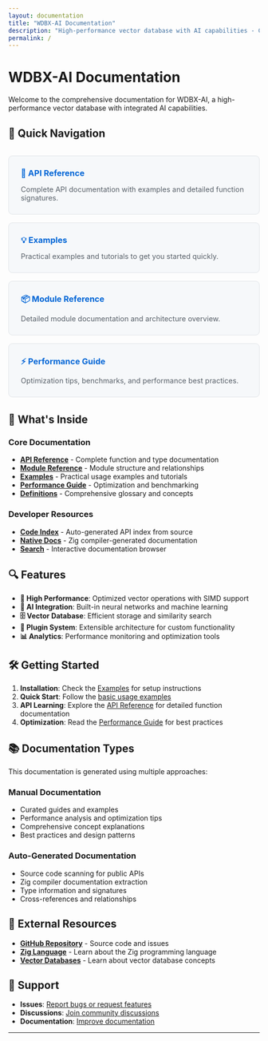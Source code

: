 ```yaml
---
layout: documentation
title: "WDBX-AI Documentation"
description: "High-performance vector database with AI capabilities - Complete documentation"
permalink: /
---
```


# WDBX-AI Documentation

Welcome to the comprehensive documentation for WDBX-AI, a high-performance vector database with integrated AI capabilities.

## 🚀 Quick Navigation

<div class="quick-nav">
  <div class="nav-card">
    <h3><a href="./generated/API_REFERENCE/">📘 API Reference</a></h3>
    <p>Complete API documentation with examples and detailed function signatures.</p>
  </div>
  
  <div class="nav-card">
    <h3><a href="./generated/EXAMPLES/">💡 Examples</a></h3>
    <p>Practical examples and tutorials to get you started quickly.</p>
  </div>
  
  <div class="nav-card">
    <h3><a href="./generated/MODULE_REFERENCE/">📦 Module Reference</a></h3>
    <p>Detailed module documentation and architecture overview.</p>
  </div>
  
  <div class="nav-card">
    <h3><a href="./generated/PERFORMANCE_GUIDE/">⚡ Performance Guide</a></h3>
    <p>Optimization tips, benchmarks, and performance best practices.</p>
  </div>
</div>

## 📖 What's Inside

### Core Documentation
- **[API Reference](./generated/API_REFERENCE/)** - Complete function and type documentation
- **[Module Reference](./generated/MODULE_REFERENCE/)** - Module structure and relationships
- **[Examples](./generated/EXAMPLES/)** - Practical usage examples and tutorials
- **[Performance Guide](./generated/PERFORMANCE_GUIDE/)** - Optimization and benchmarking
- **[Definitions](./generated/DEFINITIONS_REFERENCE/)** - Comprehensive glossary and concepts

### Developer Resources
- **[Code Index](./generated/CODE_API_INDEX/)** - Auto-generated API index from source
- **[Native Docs](./native-docs/)** - Zig compiler-generated documentation
- **[Search](./index.html)** - Interactive documentation browser

## 🔍 Features

- **🚄 High Performance**: Optimized vector operations with SIMD support
- **🧠 AI Integration**: Built-in neural networks and machine learning
- **🗄️ Vector Database**: Efficient storage and similarity search
- **🔌 Plugin System**: Extensible architecture for custom functionality
- **📊 Analytics**: Performance monitoring and optimization tools

## 🛠️ Getting Started

1. **Installation**: Check the [Examples](./generated/EXAMPLES/) for setup instructions
2. **Quick Start**: Follow the [basic usage examples](./generated/EXAMPLES/#quick-start)
3. **API Learning**: Explore the [API Reference](./generated/API_REFERENCE/) for detailed function documentation
4. **Optimization**: Read the [Performance Guide](./generated/PERFORMANCE_GUIDE/) for best practices

## 📚 Documentation Types

This documentation is generated using multiple approaches:

### Manual Documentation
- Curated guides and examples
- Performance analysis and optimization tips
- Comprehensive concept explanations
- Best practices and design patterns

### Auto-Generated Documentation
- Source code scanning for public APIs
- Zig compiler documentation extraction
- Type information and signatures
- Cross-references and relationships

## 🔗 External Resources

- **[GitHub Repository](https://github.com/donaldfilimon/wdbx-ai)** - Source code and issues
- **[Zig Language](https://ziglang.org/)** - Learn about the Zig programming language
- **[Vector Databases](./generated/DEFINITIONS_REFERENCE/#vector-database)** - Learn about vector database concepts

## 📧 Support

- **Issues**: [Report bugs or request features](https://github.com/donaldfilimon/abi/issues)
- **Discussions**: [Join community discussions](https://github.com/donaldfilimon/abi/discussions)
- **Documentation**: [Improve documentation](https://github.com/donaldfilimon/abi/issues/new?title=Documentation%20Improvement)

---

<style>
.quick-nav {
  display: grid;
  grid-template-columns: repeat(auto-fit, minmax(250px, 1fr));
  gap: 1rem;
  margin: 2rem 0;
}

.nav-card {
  border: 1px solid #e1e4e8;
  border-radius: 8px;
  padding: 1.5rem;
  background: #f6f8fa;
}

.nav-card h3 {
  margin-top: 0;
  margin-bottom: 0.5rem;
}

.nav-card h3 a {
  text-decoration: none;
  color: #0366d6;
}

.nav-card p {
  margin-bottom: 0;
  color: #586069;
  font-size: 0.9rem;
}

@media (prefers-color-scheme: dark) {
  .nav-card {
    border-color: #30363d;
    background: #21262d;
  }
  
  .nav-card h3 a {
    color: #58a6ff;
  }
  
  .nav-card p {
    color: #8b949e;
  }
}
</style>
